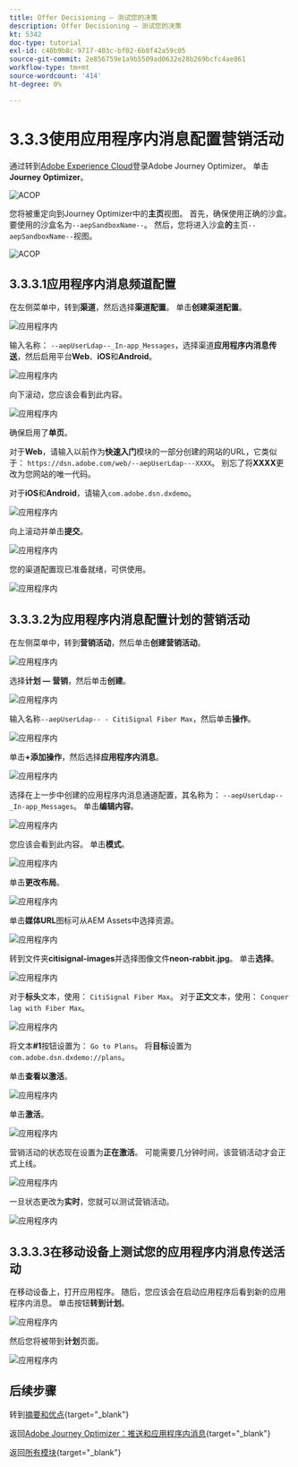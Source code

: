 ```yaml
---
title: Offer Decisioning — 测试您的决策
description: Offer Decisioning — 测试您的决策
kt: 5342
doc-type: tutorial
exl-id: c40b9b8c-9717-403c-bf02-6b8f42a59c05
source-git-commit: 2e856759e1a9b5509ad0632e28b269bcfc4ae861
workflow-type: tm+mt
source-wordcount: '414'
ht-degree: 0%

---
```


# 3.3.3使用应用程序内消息配置营销活动

通过转到[Adobe Experience Cloud](https://experience.adobe.com)登录Adobe Journey Optimizer。 单击&#x200B;**Journey Optimizer**。

![ACOP](./../../../../modules/delivery-activation/ajo-b2c/ajob2c-1/images/acophome.png)

您将被重定向到Journey Optimizer中的&#x200B;**主页**&#x200B;视图。 首先，确保使用正确的沙盒。 要使用的沙盒名为`--aepSandboxName--`。 然后，您将进入沙盒&#x200B;**的**&#x200B;主页`--aepSandboxName--`视图。

![ACOP](./../../../../modules/delivery-activation/ajo-b2c/ajob2c-1/images/acoptriglp.png)

## 3.3.3.1应用程序内消息频道配置

在左侧菜单中，转到&#x200B;**渠道**，然后选择&#x200B;**渠道配置**。 单击&#x200B;**创建渠道配置**。

![应用程序内](./images/inapp1.png)

输入名称： `--aepUserLdap--_In-app_Messages`，选择渠道&#x200B;**应用程序内消息传送**，然后启用平台&#x200B;**Web**、**iOS**&#x200B;和&#x200B;**Android**。

![应用程序内](./images/inapp2.png)

向下滚动，您应该会看到此内容。

![应用程序内](./images/inapp3.png)

确保启用了&#x200B;**单页**。

对于&#x200B;**Web**，请输入以前作为&#x200B;**快速入门**&#x200B;模块的一部分创建的网站的URL，它类似于： `https://dsn.adobe.com/web/--aepUserLdap---XXXX`。 别忘了将&#x200B;**XXXX**&#x200B;更改为您网站的唯一代码。

对于&#x200B;**iOS**&#x200B;和&#x200B;**Android**，请输入`com.adobe.dsn.dxdemo`。

![应用程序内](./images/inapp4.png)

向上滚动并单击&#x200B;**提交**。

![应用程序内](./images/inapp5.png)

您的渠道配置现已准备就绪，可供使用。

![应用程序内](./images/inapp6.png)

## 3.3.3.2为应用程序内消息配置计划的营销活动

在左侧菜单中，转到&#x200B;**营销活动**，然后单击&#x200B;**创建营销活动**。

![应用程序内](./images/inapp7.png)

选择&#x200B;**计划 — 营销**，然后单击&#x200B;**创建**。

![应用程序内](./images/inapp8.png)

输入名称`--aepUserLdap-- - CitiSignal Fiber Max`，然后单击&#x200B;**操作**。

![应用程序内](./images/inapp9.png)

单击&#x200B;**+添加操作**，然后选择&#x200B;**应用程序内消息**。

![应用程序内](./images/inapp10.png)

选择在上一步中创建的应用程序内消息通道配置，其名称为： `--aepUserLdap--_In-app_Messages`。 单击&#x200B;**编辑内容**。

![应用程序内](./images/inapp11.png)

您应该会看到此内容。 单击&#x200B;**模式**。

![应用程序内](./images/inapp12.png)

单击&#x200B;**更改布局**。

![应用程序内](./images/inapp13.png)

单击&#x200B;**媒体URL**&#x200B;图标可从AEM Assets中选择资源。

![应用程序内](./images/inapp14.png)

转到文件夹&#x200B;**citisignal-images**&#x200B;并选择图像文件&#x200B;**neon-rabbit.jpg**。 单击&#x200B;**选择**。

![应用程序内](./images/inapp15.png)

对于&#x200B;**标头**&#x200B;文本，使用： `CitiSignal Fiber Max`。
对于**正文**&#x200B;文本，使用： `Conquer lag with Fiber Max`。

![应用程序内](./images/inapp16.png)

将文本&#x200B;**#1**&#x200B;按钮设置为： `Go to Plans`。
将**目标**&#x200B;设置为`com.adobe.dsn.dxdemo://plans`。

单击&#x200B;**查看以激活**。

![应用程序内](./images/inapp17.png)

单击&#x200B;**激活**。

![应用程序内](./images/inapp18.png)

营销活动的状态现在设置为&#x200B;**正在激活**。 可能需要几分钟时间，该营销活动才会正式上线。

![应用程序内](./images/inapp19.png)

一旦状态更改为&#x200B;**实时**，您就可以测试营销活动。

![应用程序内](./images/inapp20.png)

## 3.3.3.3在移动设备上测试您的应用程序内消息传送活动

在移动设备上，打开应用程序。 随后，您应该会在启动应用程序后看到新的应用程序内消息。 单击按钮&#x200B;**转到计划**。

![应用程序内](./images/inapp21.png)

然后您将被带到&#x200B;**计划**&#x200B;页面。

![应用程序内](./images/inapp22.png)

## 后续步骤

转到[摘要和优点](./summary.md){target="_blank"}

返回[Adobe Journey Optimizer：推送和应用程序内消息](ajopushinapp.md){target="_blank"}

返回[所有模块](./../../../../overview.md){target="_blank"}
